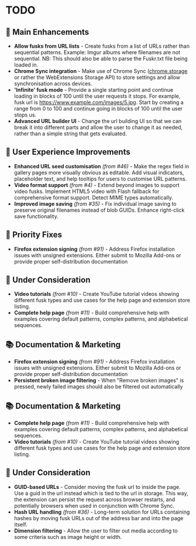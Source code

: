 # TODO

## 🚀 Main Enhancements

- **Allow fusks from URL lists** - Create fusks from a list of URLs rather than sequential patterns. Example: Imgur albums where filenames are not sequential. NB: This should also be able to parse the Fuskr.txt file being loaded in.
- **Chrome Sync integration** - Make use of Chrome Sync ([chrome.storage](https://developer.chrome.com/extensions/storage) or rather the WebExtensions Storage API) to store settings and allow synchronisation across devices.
- **'Infinite' fusk mode** - Provide a single starting point and continue loading in blocks of 100 until the user requests it stops. For example, fusk url is https://www.example.com/images/5.jpg. Start by creating a range from 0 to 100 and continue going in blocks of 100 until the user stops us.
- **Advanced URL builder UI** - Change the url building UI so that we can break it into different parts and allow the user to change it as needed, rather than a simple string that gets evaluated.

## 🔧 User Experience Improvements

- **Enhanced URL seed customisation** *(from #46)* - Make the regex field in gallery pages more visually obvious as editable. Add visual indicators, placeholder text, and help tooltips for users to customise URL patterns.
- **Video format support** *(from #4)* - Extend beyond images to support video fusks. Implement HTML5 video with Flash fallback for comprehensive format support. Detect MIME types automatically.
- **Improved image saving** *(from #35)* - Fix individual image saving to preserve original filenames instead of blob GUIDs. Enhance right-click save functionality.

## 🚨 Priority Fixes

- **Firefox extension signing** *(from #91)* - Address Firefox installation issues with unsigned extensions. Either submit to Mozilla Add-ons or provide proper self-distribution documentation

## 🤔 Under Consideration

- **Video tutorials** *(from #10)* - Create YouTube tutorial videos showing different fusk types and use cases for the help page and extension store listing.
- **Complete help page** *(from #11)* - Build comprehensive help with examples covering default patterns, complex patterns, and alphabetical sequences.

## 📚 Documentation & Marketing

- **Firefox extension signing** *(from #91)* - Address Firefox installation issues with unsigned extensions. Either submit to Mozilla Add-ons or provide proper self-distribution documentation
- **Persistent broken image filtering** - When "Remove broken images" is pressed, newly failed images should also be filtered out automatically

## 📚 Documentation & Marketing

- **Complete help page** *(from #11)* - Build comprehensive help with examples covering default patterns, complex patterns, and alphabetical sequences.
- **Video tutorials** *(from #10)* - Create YouTube tutorial videos showing different fusk types and use cases for the help page and extension store listing.

## 🤔 Under Consideration

- **GUID-based URLs** - Consider moving the fusk url to inside the page. Use a guid in the url instead which is tied to the url in storage. This way, the extension can persist the request across browser restarts, and potentially browsers when used in conjunction with Chrome Sync.
- **Hash URL handling** *(from #36)* - Long-term solution for URLs containing hashes by moving fusk URLs out of the address bar and into the page itself.
- **Dimension filtering** - Allow the user to filter out media according to some criteria such as image height or width.
